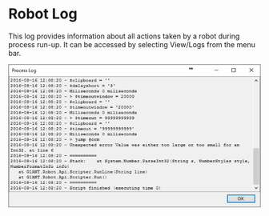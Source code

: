# Robot Log

This log provides information about all actions taken by a robot during process run-up. It can be accessed by selecting View/Logs from the menu bar.

![alt text](https://github.com/G1ANT-Robot/G1ANT.Manual/blob/master/User-Interface/Images/robot-log.jpg)
